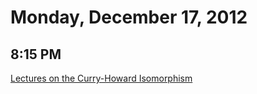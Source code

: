 # Monday, December 17, 2012

## 8:15 PM

[Lectures on the Curry-Howard Isomorphism](/files/curry-howard.pdf)

